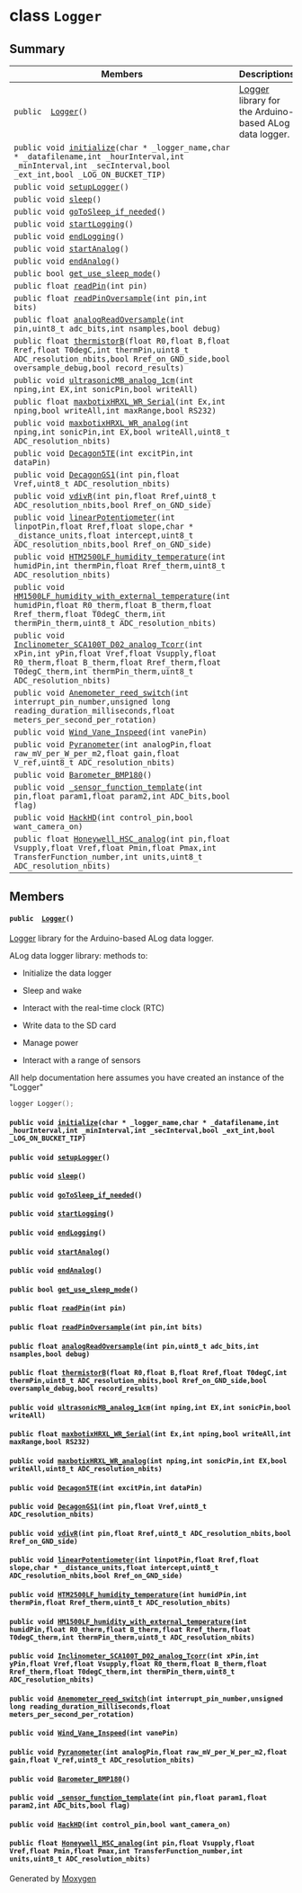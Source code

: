 # class `Logger` 

## Summary

 Members                        | Descriptions                                
--------------------------------|---------------------------------------------
`public  `[`Logger`](#classLogger_1abc41bfb031d896170c7675fa96a6b30c)`()` | [Logger](#classLogger) library for the Arduino-based ALog data logger.
`public void `[`initialize`](#classLogger_1a635c5dc0046646bec7023ef7133f0eb3)`(char * _logger_name,char * _datafilename,int _hourInterval,int _minInterval,int _secInterval,bool _ext_int,bool _LOG_ON_BUCKET_TIP)` | 
`public void `[`setupLogger`](#classLogger_1ab5e0bd543758c65a17b77553a0e9f0c9)`()` | 
`public void `[`sleep`](#classLogger_1ad90ff8f29410f6b70cc6334391400a4e)`()` | 
`public void `[`goToSleep_if_needed`](#classLogger_1ad28cf6450ada04f0e1475998bede5b88)`()` | 
`public void `[`startLogging`](#classLogger_1a4a6c78dd1715b33ae4bbd6f66f116f77)`()` | 
`public void `[`endLogging`](#classLogger_1aa82814d61687debcf3b8dd6f46c9d549)`()` | 
`public void `[`startAnalog`](#classLogger_1af936c7f58e23316abb5614cbd31c7ced)`()` | 
`public void `[`endAnalog`](#classLogger_1adca7be8a63592263c67f63766680d16f)`()` | 
`public bool `[`get_use_sleep_mode`](#classLogger_1acc758b6fdaac8099c492929aa7f1691d)`()` | 
`public float `[`readPin`](#classLogger_1a343fcabefb37e06429865a2e6a6e708a)`(int pin)` | 
`public float `[`readPinOversample`](#classLogger_1a4e67526c65fa865f276a515a200af4aa)`(int pin,int bits)` | 
`public float `[`analogReadOversample`](#classLogger_1ad8296890a14a0df83c2433a20f25b899)`(int pin,uint8_t adc_bits,int nsamples,bool debug)` | 
`public float `[`thermistorB`](#classLogger_1a55d923b98a6c503fccb25bfd4af32f3d)`(float R0,float B,float Rref,float T0degC,int thermPin,uint8_t ADC_resolution_nbits,bool Rref_on_GND_side,bool oversample_debug,bool record_results)` | 
`public void `[`ultrasonicMB_analog_1cm`](#classLogger_1a362a1462166d63ddc613eaa1e86f9854)`(int nping,int EX,int sonicPin,bool writeAll)` | 
`public float `[`maxbotixHRXL_WR_Serial`](#classLogger_1a87ce56cb9c3dfc7abfd6308b2ee7dc10)`(int Ex,int nping,bool writeAll,int maxRange,bool RS232)` | 
`public void `[`maxbotixHRXL_WR_analog`](#classLogger_1a3ce2869bbd48fdebbf44e155981c85b0)`(int nping,int sonicPin,int EX,bool writeAll,uint8_t ADC_resolution_nbits)` | 
`public void `[`Decagon5TE`](#classLogger_1a40ae372dee7f672a6d6f33ab441e4da1)`(int excitPin,int dataPin)` | 
`public void `[`DecagonGS1`](#classLogger_1a84da6a9ec3d4d56fdc32d950b71f1a26)`(int pin,float Vref,uint8_t ADC_resolution_nbits)` | 
`public void `[`vdivR`](#classLogger_1ab1ae31b2bdb77c86fb6851907258171b)`(int pin,float Rref,uint8_t ADC_resolution_nbits,bool Rref_on_GND_side)` | 
`public void `[`linearPotentiometer`](#classLogger_1a95670d06ec3b68300895cd7bf8c37999)`(int linpotPin,float Rref,float slope,char * _distance_units,float intercept,uint8_t ADC_resolution_nbits,bool Rref_on_GND_side)` | 
`public void `[`HTM2500LF_humidity_temperature`](#classLogger_1a4ccff7a14a6bddc8bb28e22b3b36d3cc)`(int humidPin,int thermPin,float Rref_therm,uint8_t ADC_resolution_nbits)` | 
`public void `[`HM1500LF_humidity_with_external_temperature`](#classLogger_1a62b74ddb3cf9fdd7dae2394c1b245ed4)`(int humidPin,float R0_therm,float B_therm,float Rref_therm,float T0degC_therm,int thermPin_therm,uint8_t ADC_resolution_nbits)` | 
`public void `[`Inclinometer_SCA100T_D02_analog_Tcorr`](#classLogger_1a80fdea5a339573980f9544ac64678411)`(int xPin,int yPin,float Vref,float Vsupply,float R0_therm,float B_therm,float Rref_therm,float T0degC_therm,int thermPin_therm,uint8_t ADC_resolution_nbits)` | 
`public void `[`Anemometer_reed_switch`](#classLogger_1a6c6a43a1b86f88c2a5e33d14c992e510)`(int interrupt_pin_number,unsigned long reading_duration_milliseconds,float meters_per_second_per_rotation)` | 
`public void `[`Wind_Vane_Inspeed`](#classLogger_1a31c3cba5ff5722fb66bf540bfbe8b25d)`(int vanePin)` | 
`public void `[`Pyranometer`](#classLogger_1ae4190ce7ccfd7b148a6151102a3bf93d)`(int analogPin,float raw_mV_per_W_per_m2,float gain,float V_ref,uint8_t ADC_resolution_nbits)` | 
`public void `[`Barometer_BMP180`](#classLogger_1a40588117a274f0c6de926ef6ce1f0ba8)`()` | 
`public void `[`_sensor_function_template`](#classLogger_1a98f3cc370c87d1e1eaf3eb6a7e0f1623)`(int pin,float param1,float param2,int ADC_bits,bool flag)` | 
`public void `[`HackHD`](#classLogger_1a923b296832bd4222da649ebc66427ac1)`(int control_pin,bool want_camera_on)` | 
`public float `[`Honeywell_HSC_analog`](#classLogger_1a9808967fdf91f10602aa883df35145b3)`(int pin,float Vsupply,float Vref,float Pmin,float Pmax,int TransferFunction_number,int units,uint8_t ADC_resolution_nbits)` | 

## Members

#### `public  `[`Logger`](#classLogger_1abc41bfb031d896170c7675fa96a6b30c)`()` 

[Logger](#classLogger) library for the Arduino-based ALog data logger.

ALog data logger library: methods to:

* Initialize the data logger

* Sleep and wake

* Interact with the real-time clock (RTC)

* Write data to the SD card

* Manage power

* Interact with a range of sensors

All help documentation here assumes you have created an instance of the "Logger" 
```cpp
logger Logger();
```

#### `public void `[`initialize`](#classLogger_1a635c5dc0046646bec7023ef7133f0eb3)`(char * _logger_name,char * _datafilename,int _hourInterval,int _minInterval,int _secInterval,bool _ext_int,bool _LOG_ON_BUCKET_TIP)` 

#### `public void `[`setupLogger`](#classLogger_1ab5e0bd543758c65a17b77553a0e9f0c9)`()` 

#### `public void `[`sleep`](#classLogger_1ad90ff8f29410f6b70cc6334391400a4e)`()` 

#### `public void `[`goToSleep_if_needed`](#classLogger_1ad28cf6450ada04f0e1475998bede5b88)`()` 

#### `public void `[`startLogging`](#classLogger_1a4a6c78dd1715b33ae4bbd6f66f116f77)`()` 

#### `public void `[`endLogging`](#classLogger_1aa82814d61687debcf3b8dd6f46c9d549)`()` 

#### `public void `[`startAnalog`](#classLogger_1af936c7f58e23316abb5614cbd31c7ced)`()` 

#### `public void `[`endAnalog`](#classLogger_1adca7be8a63592263c67f63766680d16f)`()` 

#### `public bool `[`get_use_sleep_mode`](#classLogger_1acc758b6fdaac8099c492929aa7f1691d)`()` 

#### `public float `[`readPin`](#classLogger_1a343fcabefb37e06429865a2e6a6e708a)`(int pin)` 

#### `public float `[`readPinOversample`](#classLogger_1a4e67526c65fa865f276a515a200af4aa)`(int pin,int bits)` 

#### `public float `[`analogReadOversample`](#classLogger_1ad8296890a14a0df83c2433a20f25b899)`(int pin,uint8_t adc_bits,int nsamples,bool debug)` 

#### `public float `[`thermistorB`](#classLogger_1a55d923b98a6c503fccb25bfd4af32f3d)`(float R0,float B,float Rref,float T0degC,int thermPin,uint8_t ADC_resolution_nbits,bool Rref_on_GND_side,bool oversample_debug,bool record_results)` 

#### `public void `[`ultrasonicMB_analog_1cm`](#classLogger_1a362a1462166d63ddc613eaa1e86f9854)`(int nping,int EX,int sonicPin,bool writeAll)` 

#### `public float `[`maxbotixHRXL_WR_Serial`](#classLogger_1a87ce56cb9c3dfc7abfd6308b2ee7dc10)`(int Ex,int nping,bool writeAll,int maxRange,bool RS232)` 

#### `public void `[`maxbotixHRXL_WR_analog`](#classLogger_1a3ce2869bbd48fdebbf44e155981c85b0)`(int nping,int sonicPin,int EX,bool writeAll,uint8_t ADC_resolution_nbits)` 

#### `public void `[`Decagon5TE`](#classLogger_1a40ae372dee7f672a6d6f33ab441e4da1)`(int excitPin,int dataPin)` 

#### `public void `[`DecagonGS1`](#classLogger_1a84da6a9ec3d4d56fdc32d950b71f1a26)`(int pin,float Vref,uint8_t ADC_resolution_nbits)` 

#### `public void `[`vdivR`](#classLogger_1ab1ae31b2bdb77c86fb6851907258171b)`(int pin,float Rref,uint8_t ADC_resolution_nbits,bool Rref_on_GND_side)` 

#### `public void `[`linearPotentiometer`](#classLogger_1a95670d06ec3b68300895cd7bf8c37999)`(int linpotPin,float Rref,float slope,char * _distance_units,float intercept,uint8_t ADC_resolution_nbits,bool Rref_on_GND_side)` 

#### `public void `[`HTM2500LF_humidity_temperature`](#classLogger_1a4ccff7a14a6bddc8bb28e22b3b36d3cc)`(int humidPin,int thermPin,float Rref_therm,uint8_t ADC_resolution_nbits)` 

#### `public void `[`HM1500LF_humidity_with_external_temperature`](#classLogger_1a62b74ddb3cf9fdd7dae2394c1b245ed4)`(int humidPin,float R0_therm,float B_therm,float Rref_therm,float T0degC_therm,int thermPin_therm,uint8_t ADC_resolution_nbits)` 

#### `public void `[`Inclinometer_SCA100T_D02_analog_Tcorr`](#classLogger_1a80fdea5a339573980f9544ac64678411)`(int xPin,int yPin,float Vref,float Vsupply,float R0_therm,float B_therm,float Rref_therm,float T0degC_therm,int thermPin_therm,uint8_t ADC_resolution_nbits)` 

#### `public void `[`Anemometer_reed_switch`](#classLogger_1a6c6a43a1b86f88c2a5e33d14c992e510)`(int interrupt_pin_number,unsigned long reading_duration_milliseconds,float meters_per_second_per_rotation)` 

#### `public void `[`Wind_Vane_Inspeed`](#classLogger_1a31c3cba5ff5722fb66bf540bfbe8b25d)`(int vanePin)` 

#### `public void `[`Pyranometer`](#classLogger_1ae4190ce7ccfd7b148a6151102a3bf93d)`(int analogPin,float raw_mV_per_W_per_m2,float gain,float V_ref,uint8_t ADC_resolution_nbits)` 

#### `public void `[`Barometer_BMP180`](#classLogger_1a40588117a274f0c6de926ef6ce1f0ba8)`()` 

#### `public void `[`_sensor_function_template`](#classLogger_1a98f3cc370c87d1e1eaf3eb6a7e0f1623)`(int pin,float param1,float param2,int ADC_bits,bool flag)` 

#### `public void `[`HackHD`](#classLogger_1a923b296832bd4222da649ebc66427ac1)`(int control_pin,bool want_camera_on)` 

#### `public float `[`Honeywell_HSC_analog`](#classLogger_1a9808967fdf91f10602aa883df35145b3)`(int pin,float Vsupply,float Vref,float Pmin,float Pmax,int TransferFunction_number,int units,uint8_t ADC_resolution_nbits)` 

Generated by [Moxygen](https://sourcey.com/moxygen)